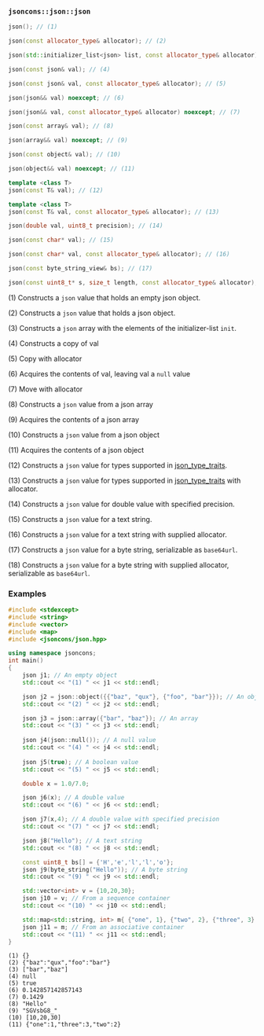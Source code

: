 ### `jsoncons::json::json`

```c++
json(); // (1)

json(const allocator_type& allocator); // (2)

json(std::initializer_list<json> list, const allocator_type& allocator); // (3)

json(const json& val); // (4)

json(const json& val, const allocator_type& allocator); // (5)

json(json&& val) noexcept; // (6)

json(json&& val, const allocator_type& allocator) noexcept; // (7)

json(const array& val); // (8)

json(array&& val) noexcept; // (9)

json(const object& val); // (10)

json(object&& val) noexcept; // (11)

template <class T>
json(const T& val); // (12)

template <class T>
json(const T& val, const allocator_type& allocator); // (13)

json(double val, uint8_t precision); // (14)

json(const char* val); // (15)

json(const char* val, const allocator_type& allocator); // (16)

json(const byte_string_view& bs); // (17)

json(const uint8_t* s, size_t length, const allocator_type& allocator); // (18)
```

(1) Constructs a `json` value that holds an empty json object. 

(2) Constructs a `json` value that holds a json object. 

(3) Constructs a `json` array with the elements of the initializer-list `init`. 

(4) Constructs a copy of val

(5) Copy with allocator

(6) Acquires the contents of val, leaving val a `null` value

(7) Move with allocator

(8) Constructs a `json` value from a json array

(9) Acquires the contents of a json array

(10) Constructs a `json` value from a json object

(11) Acquires the contents of a json object

(12) Constructs a `json` value for types supported in [json_type_traits](json_type_traits.md).

(13) Constructs a `json` value for types supported in [json_type_traits](json_type_traits.md) with allocator.

(14) Constructs a `json` value for double value with specified precision.

(15) Constructs a `json` value for a text string.

(16) Constructs a `json` value for a text string with supplied allocator.

(17) Constructs a `json` value for a byte string, serializable as `base64url`.

(18) Constructs a `json` value for a byte string with supplied allocator, serializable as `base64url`.

### Examples

```c++
#include <stdexcept>
#include <string>
#include <vector>
#include <map>
#include <jsoncons/json.hpp>

using namespace jsoncons;
int main()
{
    json j1; // An empty object
    std::cout << "(1) " << j1 << std::endl;

    json j2 = json::object({{"baz", "qux"}, {"foo", "bar"}}); // An object 
    std::cout << "(2) " << j2 << std::endl;

    json j3 = json::array({"bar", "baz"}); // An array 
    std::cout << "(3) " << j3 << std::endl;
  
    json j4(json::null()); // A null value
    std::cout << "(4) " << j4 << std::endl;
    
    json j5(true); // A boolean value
    std::cout << "(5) " << j5 << std::endl;

    double x = 1.0/7.0;

    json j6(x); // A double value
    std::cout << "(6) " << j6 << std::endl;

    json j7(x,4); // A double value with specified precision
    std::cout << "(7) " << j7 << std::endl;

    json j8("Hello"); // A text string
    std::cout << "(8) " << j8 << std::endl;

    const uint8_t bs[] = {'H','e','l','l','o'};
    json j9(byte_string("Hello")); // A byte string
    std::cout << "(9) " << j9 << std::endl;

    std::vector<int> v = {10,20,30};
    json j10 = v; // From a sequence container
    std::cout << "(10) " << j10 << std::endl;

    std::map<std::string, int> m{ {"one", 1}, {"two", 2}, {"three", 3} };
    json j11 = m; // From an associative container
    std::cout << "(11) " << j11 << std::endl;
}
```

```
(1) {}
(2) {"baz":"qux","foo":"bar"}
(3) ["bar","baz"]
(4) null
(5) true
(6) 0.142857142857143
(7) 0.1429
(8) "Hello"
(9) "SGVsbG8_"
(10) [10,20,30]
(11) {"one":1,"three":3,"two":2}
```
